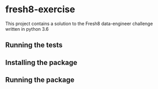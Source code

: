 # fresh8-exercise
This project contains a solution to the Fresh8 data-engineer challenge written in python 3.6

## Running the tests

## Installing the package

## Running the package
